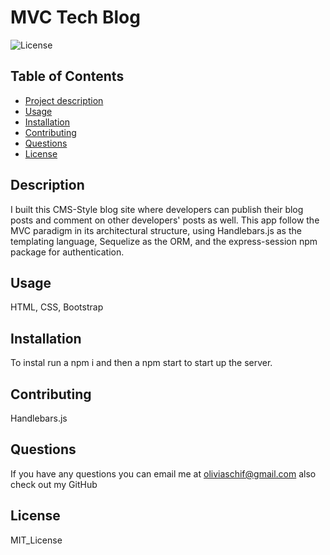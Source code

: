 # MVC Tech Blog

 ![License](https://img.shields.io/badge/license-MIT_License-blue)
  
  ## Table of Contents
  - [Project description](#description)
  - [Usage](#usage)
  - [Installation](#installation)
  - [Contributing](#contributing)
  - [Questions](#questions)
  - [License](#license)
    
  ## Description 
  I built this CMS-Style blog site where developers can publish their blog posts and comment on other developers' posts as well. This app follow the MVC paradigm in its architectural structure, using Handlebars.js as the templating language, Sequelize as the ORM, and the express-session npm package for authentication.

  ## Usage 
  HTML, CSS, Bootstrap

  ## Installation 
  To instal run a npm i and then a npm start to start up the server.

  ## Contributing
  Handlebars.js

  ## Questions
  If you have any questions you can email me at oliviaschif@gmail.com
  also check out my GitHub 

  ## License
  MIT_License